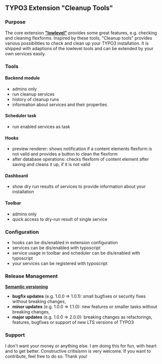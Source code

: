## TYPO3 Extension "Cleanup Tools"

### Purpose
The core extension [**"lowlevel"**][1] provides some great features, e.g. checking and cleaning flexforms.
Inspired by these tools, "Cleanup tools" provides various possibilities to check and clean up your TYPO3 installation.
It is shipped with adaptions of the lowlevel tools and can be extended by your own services easily.

### Tools
#### Backend module
* admins only
* run cleanup services
* history of cleanup runs
* information about services and their properties

#### Scheduler task
* run enabled services as task

#### Hooks
* preview renderer: shows notification if a content elements flexform is not valid and provides a button to clean the flexform
* after database operations: checks flexform of content element after saving and cleans it up, if it is not valid

#### Dashboard
* show dry run results of services to provide information about your installation

#### Toolbar
* admins only
* quick access to dry-run result of single service

### Configuration
* hooks can be dis/enabled in extension configuration
* services can be dis/enabled with typoscript
* service usage in toolbar and scheduler can be dis/enabled with typoscript
* your services can be registered with typoscript

### Release Management
[**Semantic versioning**][2]
* **bugfix updates** (e.g. 1.0.0 => 1.0.1): small bugfixes or security fixes without breaking changes,
* **minor updates** (e.g. 1.0.0 => 1.1.0): new features or smaller tasks without breaking changes,
* **major updates** (e.g. 1.0.0 => 2.0.0): breaking changes as refactorings, features, bugfixes or support of new LTS versions of TYPO3

### Support
I don't want your money or anything else.
I am doing this for fun, with heart and to get better.
Constructive critisismn is very welcome.
If you want to contribute, feel free to do so.
Thank you!

[1]: https://github.com/TYPO3/TYPO3.CMS/tree/master/typo3/sysext/lowlevel/Classes/Command
[2]: https://semver.org/
